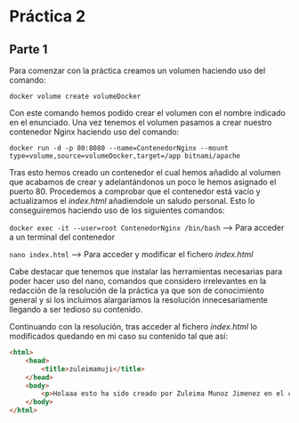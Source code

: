 # Práctica 2
## Parte 1
Para comenzar con la práctica creamos un volumen haciendo uso del comando:


`docker volume create volumeDocker`


Con este comando hemos podido crear el volumen con el nombre indicado en el enunciado. Una vez tenemos el volumen pasamos a crear nuestro contenedor Nginx haciendo uso del comando:


`docker run -d -p 80:8080 --name=ContenedorNginx --mount type=volume,source=volumeDocker,target=/app bitnami/apache`


Tras esto hemos creado un contenedor el cual hemos añadido al volumen que acabamos de crear y adelantándonos un poco le hemos asignado el puerto 80. Procedemos a comprobar que el contenedor está vacío y actualizamos el _index.html_ añadiendole un saludo personal. Esto lo conseguiremos haciendo uso de los siguientes comandos:


`docker exec -it --user=root ContenedorNginx /bin/bash` --> Para acceder a un terminal del contenedor


`nano index.html` --> Para acceder y modificar el fichero _index.html_


Cabe destacar que tenemos que instalar las herramientas necesarias para poder hacer uso del nano, comandos que considero irrelevantes en la redacción de la resolución de la práctica ya que son de conocimiento general y si los incluimos alargaríamos la resolución innecesariamente llegando a ser tedioso su contenido.


Continuando con la resolución, tras acceder al fichero _index.html_ lo modificados quedando en mi caso su contenido tal que así:


```html
<html>
    <head>
        <title>zuleimamuji</title>
    </head>
    <body>
        <p>Holaaa esto ha sido creado por Zuleima Munoz Jimenez en el curso 22/23</p>
    </body>
</html>
```

